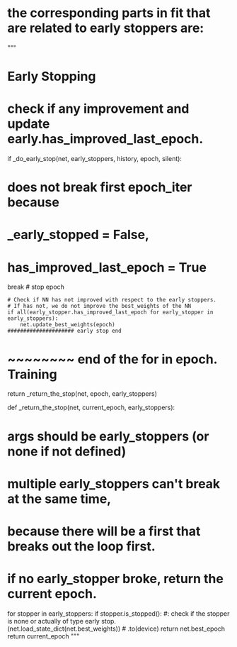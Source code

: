 [//]: # (Todo fix this?)

# the corresponding parts in fit that are related to early stoppers are:

"""

###### ################

# Early Stopping   #

###### ################

# check if any improvement and update early.has_improved_last_epoch.

if _do_early_stop(net, early_stoppers, history, epoch, silent):

# does not break first epoch_iter because

# _early_stopped = False,

# has_improved_last_epoch = True

break # stop epoch

    # Check if NN has not improved with respect to the early stoppers.
    # If has not, we do not improve the best_weights of the NN
    if all(early_stopper.has_improved_last_epoch for early_stopper in early_stoppers):
        net.update_best_weights(epoch)
    ##################### early stop end

# ~~~~~~~~ end of the for in epoch. Training

return _return_the_stop(net, epoch, early_stoppers)

def _return_the_stop(net, current_epoch, early_stoppers):

# args should be early_stoppers (or none if not defined)

# multiple early_stoppers can't break at the same time,

# because there will be a first that breaks out the loop first.

# if no early_stopper broke, return the current epoch.

for stopper in early_stoppers:
if stopper.is_stopped():  #: check if the stopper is none or actually of type early stop.
(net.load_state_dict(net.best_weights))  # .to(device)
return net.best_epoch return current_epoch
"""